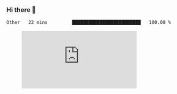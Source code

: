 ### Hi there 👋

<!--START_SECTION:waka-->

```txt
Other   22 mins         █████████████████████████   100.00 %
```

<!--END_SECTION:waka-->

<figure><embed src="https://wakatime.com/share/@018c1236-80d1-4209-b291-9f1e9534668f/bb944d0f-92e3-48f1-94a5-d3c1d0ffe8d4.svg"></embed></figure>

<!--
**kraibse/kraibse** is a ✨ _special_ ✨ repository because its `README.md` (this file) appears on your GitHub profile.

Here are some ideas to get you started:

- 🔭 I’m currently working on ...
- 🌱 I’m currently learning ...
- 👯 I’m looking to collaborate on ...
- 🤔 I’m looking for help with ...
- 💬 Ask me about ...
- 📫 How to reach me: ...
- 😄 Pronouns: ...
- ⚡ Fun fact: ...
-->
